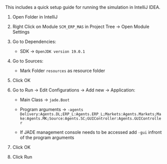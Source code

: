 
This includes a quick setup guide for running the simulation in IntelliJ IDEA.

1. Open Folder in IntelliJ

2. Right Click on Module `SCM_ERP_MAS` in Project Tree &rarr; Open Module Settings

3. Go to Dependencies:

    - SDK &rarr; `OpenJDK version 19.0.1`
<!-- -->

4. Go to Sources:

    - Mark Folder `resources` as resource folder
<!-- -->

5. Click OK

6. Go to Run &rarr; Edit Configurations &rarr; Add new &rarr; Application:

    - Main Class &rarr; `jade.Boot`

    - Program arguments &rarr; `-agents Delivery:Agents.DL;ERP_L:Agents.ERP_L;Markets:Agents.Markets;Make:Agents.MK;Source:Agents.SC;GUIController:Agents.GUIController`

    - If JADE management console needs to be accessed add `-gui` infront of the program arguments

7. Click OK

8. Click Run
